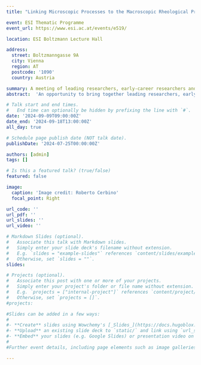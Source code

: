 ```yaml
---
title: "Linking Microscopic Processes to the Macroscopic Rheological Properties in Inert and Living Soft Materials"

event: ESI Thematic Programme
event_url: https://www.esi.ac.at/events/e519/

location: ESI Boltzmann Lecture Hall

address:
  street: Boltzmanngasse 9A
  city: Vienna
  region: AT
  postcode: '1090'
  country: Austria

summary: A meeting of leading researchers, early-career researchers and students working in the fields of inert soft materials and living soft materials as part of ESI Thematic Program 
abstract:  'An opportunity to bring together leading researchers, early-career researchers and students working in the communities of intert soft materials and living soft materials. We propose a 6-week ESI Thematic Program organized around the following keywords: *Failure, Yielding, Fracture, Percolation, Jamming, Rigidity, Flocking, Topology, Defects, Memory, Confinement.* <br> A cornerstone of the program is the adoption of a combined theoretical, numerical and experimental perspective that will provide an invaluable overview of the current research and promote the integration of different perspectives. In addition, the proposed program intends to facilitate the exchange of information and results among different communities interested in understanding the rheological behavior of inert and living soft materials, in particular across different length and time scales.<br> In addition, the program should prompt and facilitate interactions, and ideally identify new fundamental and applied problems, as well as strategic initiatives and directions of research.'

# Talk start and end times.
#   End time can optionally be hidden by prefixing the line with `#`.
date: '2024-09-09T09:00:00Z'
date_end: '2024-09-18T13:00:00Z'
all_day: true

# Schedule page publish date (NOT talk date).
publishDate: '2024-07-25T00:00:00Z'

authors: [admin]
tags: []

# Is this a featured talk? (true/false)
featured: false

image:
  caption: 'Image credit: Roberto Cerbino'
  focal_point: Right

url_code: ''
url_pdf: ''
url_slides: ''
url_video: ''

# Markdown Slides (optional).
#   Associate this talk with Markdown slides.
#   Simply enter your slide deck's filename without extension.
#   E.g. `slides = "example-slides"` references `content/slides/example-slides.md`.
#   Otherwise, set `slides = ""`.
slides:

# Projects (optional).
#   Associate this post with one or more of your projects.
#   Simply enter your project's folder or file name without extension.
#   E.g. `projects = ["internal-project"]` references `content/project/deep-learning/index.md`.
#   Otherwise, set `projects = []`.
#projects:

#Slides can be added in a few ways:
#
#- **Create** slides using Wowchemy's [_Slides_](https://docs.hugoblox.com/managing-content/#create-slides) feature and link using `slides` parameter in the front matter of the talk file
#- **Upload** an existing slide deck to `static/` and link using `url_slides` parameter in the front matter of the talk file
#- **Embed** your slides (e.g. Google Slides) or presentation video on this page using [shortcodes](https://docs.hugoblox.com/writing-markdown-latex/).
#
#Further event details, including page elements such as image galleries, can be added to the body of this page.

---
```


